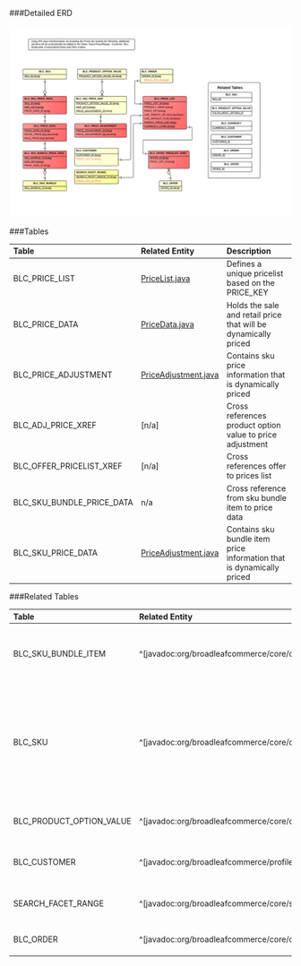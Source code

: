 ###Detailed ERD

[![PriceLists Details](images/dataModel/modules/PriceLists/PriceListsDetailedERD.png)](images/dataModel/modules/PriceLists/PriceListsDetailedERD.png)

###Tables

| Table                      | Related Entity | Description                                         |
|:---------------------------|:----------|:----------------------------------------------------|
|BLC_PRICE_LIST       | [PriceList.java](http://javadoc.broadleafcommerce.org/modules/PriceList/current/domain/PriceList.html)      | Defines a unique pricelist based on the PRICE_KEY|
|BLC_PRICE_DATA     | [PriceData.java](http://javadoc.broadleafcommerce.org/modules/PriceList/current/domain/PriceData.html)      |Holds the sale and retail price that will be dynamically priced  |
|BLC_PRICE_ADJUSTMENT | [PriceAdjustment.java](http://javadoc.broadleafcommerce.org/modules/PriceList/current/domain/PriceAdjustment.html)      | Contains sku price information that is dynamically priced  |
|BLC_ADJ_PRICE_XREF           | [n/a]      | Cross references product option value to price adjustment  |
|BLC_OFFER_PRICELIST_XREF     | [n/a]    | Cross references offer to prices list   |
|BLC_SKU_BUNDLE_PRICE_DATA     | n/a       | Cross reference from sku bundle item to price data  |
|BLC_SKU_PRICE_DATA | [PriceAdjustment.java](http://javadoc.broadleafcommerce.org/modules/PriceList/current/domain/SkuBundleItemPriceData.html)      | Contains sku bundle item price information that is dynamically priced  |
###Related Tables

| Table                | Related Entity    | Description                                         |
|:---------------------|:--------------|:----------------------------------------------------|
|BLC_SKU_BUNDLE_ITEM           | ^[javadoc:org/broadleafcommerce/core/catalog/domain/SkuBundleItem]           | Contains address information, e.g. city, state, and postal code  |
|BLC_SKU          | ^[javadoc:org/broadleafcommerce/core/catalog/domain/Sku]          |  A SKU is a specific item that can be sold including any specific attributes of the item such as color or size.    |
|BLC_PRODUCT_OPTION_VALUE          | ^[javadoc:org/broadleafcommerce/core/catalog/domain/ProductOptionValue]          | Represents a customer in Broadleaf  |
|BLC_CUSTOMER| ^[javadoc:org/broadleafcommerce/profile/core/domain/Customer]          | Represents a customer in Broadleaf |
|SEARCH_FACET_RANGE | ^[javadoc:org/broadleafcommerce/core/search/domain/SearchFacetRange]          | Holds search facet range information  |
|BLC_ORDER             | ^[javadoc:org/broadleafcommerce/core/order/domain/Order]          | Represents an order in Broadleaf  |
